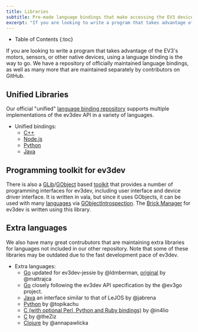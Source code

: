 ```yaml
---
title: Libraries
subtitle: Pre-made language bindings that make accessing the EV3 device drivers easy
excerpt: "If you are looking to write a program that takes advantage of the EV3's motors, sensors, or other native devices, using a language binding is the way to go."
---
```


* Table of Contents
{:toc}

If you are looking to write a program that takes advantage of the EV3's motors, sensors, or other native devices,
using a language binding is the way to go.
We have a repository of officially maintained language bindings, as well as many more that are maintained separately by contributors on GitHub.

## Unified Libraries

Our official "unified" [language binding repository](http://github.com/ev3dev/ev3dev-lang)
supports multiple implementations of the ev3dev API in a variety of languages.

* Unified bindings:
    * [C++](https://github.com/ddemidov/ev3dev-lang-cpp)
    * [Node.js](https://github.com/wasabifan/ev3dev-lang-js)
    * [Python](https://github.com/rhempel/ev3dev-lang-python)
    * [Java](https://github.com/mob41/ev3dev-lang-java)

## Programming toolkit for ev3dev

There is also a [GLib]/[GObject] based [toolkit][ev3devKit] that provides a number of
programming interfaces for ev3dev, including user interface and device driver
interface.  It is written in vala, but since it uses GObjects, it can be used
with many [languages] via [GObjectIntrospection]. The [Brick Manager][brickman]
for ev3dev is written using this library.

[ev3devKit]: https://github.com/ev3dev/ev3devKit
[GLib]: https://developer.gnome.org/glib/stable/index.html
[GObject]: https://developer.gnome.org/gobject/stable/index.html
[languages]: https://wiki.gnome.org/Projects/GObjectIntrospection/Users
[GObjectIntrospection]: https://wiki.gnome.org/Projects/GObjectIntrospection
[brickman]: https://github.com/ev3dev/brickman

## Extra languages
We also have many great contrubutors that are maintaining extra libraries for
languages not included in our other repository.  Note that some of these
libraries may be outdated due to the fast development pace of ev3dev.

* Extra languages:
    * [Go](https://github.com/ldmberman/GoEV3) updated for ev3dev-jessie by @ldmberman, [original](https://github.com/mattrajca/GoEV3) by @mattrajca
    * [Go](https://github.com/ev3go/ev3dev) closely following the ev3dev API specification by the @ev3go project.
    * [Java](https://github.com/ev3dev-lang-java/ev3dev-lang-java) an interface similar to that of LeJOS by @jabrena
    * [Python](https://github.com/topikachu/python-ev3) by @topikachu
    * [C (with optional Perl, Python and Ruby bindings)](https://github.com/in4lio/ev3dev-c) by @in4lio
    * [C](https://github.com/theZiz/ev3c) by @theZiz
    * [Clojure](https://github.com/annapawlicka/clj-ev3dev) by @annapawlicka
